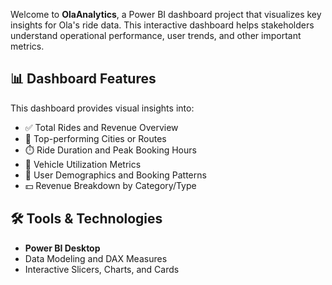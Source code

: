 Welcome to **OlaAnalytics**, a Power BI dashboard project that visualizes key insights for Ola's ride data. This interactive dashboard helps stakeholders understand operational performance, user trends, and other important metrics.
## 📊 Dashboard Features

This dashboard provides visual insights into:

- ✅ Total Rides and Revenue Overview  
- 📍 Top-performing Cities or Routes  
- ⏱️ Ride Duration and Peak Booking Hours  
- 🚗 Vehicle Utilization Metrics  
- 👥 User Demographics and Booking Patterns  
- 💵 Revenue Breakdown by Category/Type

## 🛠️ Tools & Technologies

- **Power BI Desktop**
- Data Modeling and DAX Measures
- Interactive Slicers, Charts, and Cards
